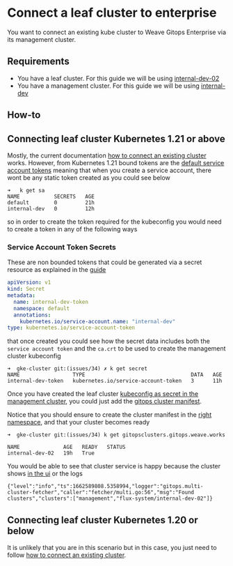 # Connect a leaf cluster to enterprise

You want to connect an existing kube cluster to Weave Gitops Enterprise via its management cluster.

## Requirements

- You have a leaf cluster. For this guide we will be using [internal-dev-02](../gke-cluster/vars/internal-dev-02.tfvars)
- You have a management cluster. For this guide we will be using [internal-dev](../gke-cluster/vars/internal-dev.tfvars)

## How-to 

## Connecting leaf cluster Kubernetes 1.21 or above

Mostly, the current documentation [how to connect an existing cluster](https://docs.gitops.weave.works/docs/cluster-management/managing-existing-clusters) works.
However, from Kubernetes 1.21 bound tokens are the [default service account tokens](https://globalcloudplatforms.com/2022/07/15/what-gke-users-need-to-know-about-kubernetes-new-service-account-tokens/)
meaning that when you create a service account, there wont be any static token created as you could see below
```
➜   k get sa
NAME           SECRETS   AGE
default        0         21h
internal-dev   0         12h
```
so in order to create the token required for the kubeconfig you would need to create a token in any of the following ways

### Service Account Token Secrets

These are non bounded tokens that could be generated via a secret resource as explained in the 
[guide](https://kubernetes.io/docs/concepts/configuration/secret/#service-account-token-secrets)

```yaml
apiVersion: v1
kind: Secret
metadata:
  name: internal-dev-token
  namespace: default
  annotations:
    kubernetes.io/service-account.name: "internal-dev"
type: kubernetes.io/service-account-token

```

that once created you could see how the secret data includes both the `service account token` and the `ca.crt` to be
used to create the management cluster kubeconfig

```
➜  gke-cluster git:(issues/34) ✗ k get secret
NAME                 TYPE                                  DATA   AGE
internal-dev-token   kubernetes.io/service-account-token   3      11h

```

Once you have created the leaf cluster [kubeconfig as secret in the management cluster](https://docs.gitops.weave.works/docs/cluster-management/managing-existing-clusters/#how-to-create-a-kubeconfig-secret-using-a-service-account), you could just add the [gitops cluster manifest](../k8s/clusters/internal-dev-gke/clusters/gitops-cluster.yaml).

Notice that you should ensure to create the cluster manifest in 
the [right namespace](https://github.com/weaveworks/weave-gitops-enterprise/blob/76ff28cf899a094cef623b5ccd46b2f426516abf/cmd/clusters-service/app/server.go#L176), 
and that your cluster becomes ready

```
➜  gke-cluster git:(issues/34) k get gitopsclusters.gitops.weave.works

NAME              AGE   READY   STATUS
internal-dev-02   19h   True
```

You would be able to see that cluster service is happy because the cluster shows 
[in the ui](https://gitops.internal-dev.wego-gke.weave.works/cluster/details?clusterName=internal-dev-02) or the logs

```
{"level":"info","ts":1662589808.5358994,"logger":"gitops.multi-cluster-fetcher","caller":"fetcher/multi.go:56","msg":"Found clusters","clusters":["management","flux-system/internal-dev-02"]}
```

## Connecting leaf cluster Kubernetes 1.20 or below 
It is unlikely that you are in this scenario but in this case, 
you just need to follow [how to connect an existing cluster](https://docs.gitops.weave.works/docs/cluster-management/managing-existing-clusters).
